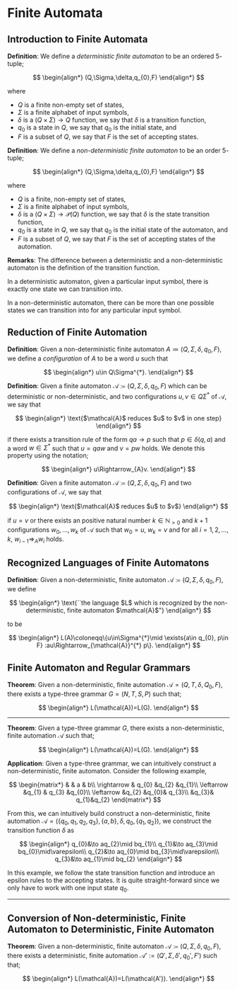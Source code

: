 # Finite Automata

## Introduction to Finite Automata

**Definition**: We define a *deterministic finite automaton* to be an ordered $5$-tuple;

$$
\begin{align*}
(Q,\Sigma,\delta,q_{0},F)
\end{align*}
$$

where 
- $Q$ is a finite non-empty set of states,
- $\Sigma$ is a finite alphabet of input symbols,
- $\delta$ is a $(Q\times\Sigma)\to Q$ function, we say that $\delta$ is a transition function,
- $q_{0}$ is a state in $Q$, we say that $q_{0}$ is the initial state, and 
- $F$ is a subset of $Q$, we say that $F$ is the set of accepting states.

**Definition**: We define a *non-deterministic finite automaton* to be an order $5$-tuple;

$$
\begin{align*}
(Q,\Sigma,\delta,q_{0},F)
\end{align*}
$$

where
- $Q$ is a finite, non-empty set of states,
- $\Sigma$ is a finite alphabet of input symbols,
- $\delta$ is a $(Q\times\Sigma)\to\mathcal{P}(Q)$ function, we say that $\delta$ is the state transition function,
- $q_{0}$ is a state in $Q$, we say that $q_{0}$ is the initial state of the automaton, and
- $F$ is a subset of $Q$, we say that $F$ is the set of accepting states of the automation.

**Remarks**: The difference between a deterministic and a non-deterministic automaton is the definition of the transition function. 

In a deterministic automaton, given a particular input symbol, there is exactly one state we can transition into.

In a non-deterministic automaton, there can be more than one possible states we can transition into for any particular input symbol.

## Reduction of Finite Automation

**Definition**: Given a non-deterministic finite automaton $A\coloneqq(Q,\Sigma,\delta,q_{0},F)$, we define a *configuration* of $A$ to be a word $u$ such that

$$
\begin{align*}
u\in Q\Sigma^{*}.
\end{align*}
$$

**Definition**: Given a finite automaton $\mathcal{A}\coloneqq(Q,\Sigma,\delta,q_{0},F)$ which can be deterministic or non-deterministic, and two configurations $u,v\in Q\Sigma^{*}$ of $\mathcal{A}$, we say that 

$$
\begin{align*}
\text{$\mathcal{A}$ reduces $u$ to $v$ in one step}
\end{align*}
$$

if there exists a transition rule of the form $qa\to p$ such that $p\in\delta(q,a)$ and a word $w\in\Sigma^{*}$ such that $u=qaw$ and $v=pw$ holds. We denote this property using the notation;

$$
\begin{align*}
u\Rightarrow_{A}v.
\end{align*}
$$

**Definition**: Given a finite automaton $\mathcal{A}\coloneqq(Q,\Sigma,\delta,q_{0},F)$ and two configurations of $\mathcal{A}$, we say that

$$
\begin{align*}
\text{$\mathcal{A}$ reduces $u$ to $v$}
\end{align*}
$$

if $u=v$ or there exists an positive natural number $k\in\mathbb{N}_{\gt0}$ and $k+1$ configurations $w_{0},\ldots,w_{k}$ of $\mathcal{A}$ such that $w_{0}=u$, $w_{k}=v$ and for all $i=1,2,\ldots, k$, $w_{i-1}\Rightarrow_{A}w_{i}$ holds.

## Recognized Languages of Finite Automatons

**Definition**: Given a non-deterministic, finite automaton $\mathcal{A}\coloneqq(Q,\Sigma,\delta,q_{0},F)$, we define

$$
\begin{align*}
\text{``the language $L$ which is recognized by the non-deterministic, finite automaton $\mathcal{A}$"}
\end{align*}
$$

to be

$$
\begin{align*}
L(A)\coloneqq\{u\in\Sigma^{*}\mid \exists{a\in q_{0}, p\in F} :au\Rightarrow_{\mathcal{A}}^{*} p\}.
\end{align*}
$$

## Finite Automaton and Regular Grammars

**Theorem**: Given a non-deterministic, finite automation $\mathcal{A}=(Q,T,\delta, Q_{0},F)$, there exists a type-three grammar $G=(N,T,S,P)$ such that;

$$
\begin{align*}
L(\mathcal{A})=L(G).
\end{align*}
$$


---

**Theorem**: Given a type-three grammar $G$, there exists a non-deterministic, finite automation $\mathcal{A}$ such that;

$$
\begin{align*}
L(\mathcal{A})=L(G).
\end{align*}
$$

**Application**: Given a type-three grammar, we can intuitively construct a non-deterministic, finite automaton. Consider the following example,

$$
\begin{matrix*}
& & a & b\\
\rightarrow & q_{0} &q_{2} &q_{1}\\
\leftarrow &q_{1} & q_{3} &q_{0}\\
\leftarrow &q_{2} &q_{0}& q_{3}\\
&q_{3}& q_{1}&q_{2}
\end{matrix*}
$$

From this, we can intuitively build construct a non-deterministic, finite automation $\mathcal{A}=(\{q_{0}, q_{1},q_{2},q_{3}\},\{a,b\},\delta, q_{0},\{q_{1},q_{2}\})$, we construct the transition function $\delta$ as

$$
\begin{align*}
q_{0}&\to aq_{2}\mid bq_{1}\\
q_{1}&\to aq_{3}\mid bq_{0}\mid\varepsilon\\
q_{2}&\to aq_{0}\mid bq_{3}\mid\varepsilon\\
q_{3}&\to aq_{1}\mid bq_{2}
\end{align*}
$$

In this example, we follow the state transition function and introduce an epsilon rules to the accepting states. It is quite straight-forward since we only have to work with one input state $q_{0}$.

---

## Conversion of Non-deterministic, Finite Automaton to Deterministic, Finite Automaton

**Theorem**: Given a non-deterministic, finite automaton $\mathcal{A}\coloneqq(Q,\Sigma,\delta, q_{0},F)$, there exists a deterministic, finite automation $\mathcal{A'}:=(Q',\Sigma,\delta',q_{0}',F')$ such that;

$$
\begin{align*}
L(\mathcal{A})=L(\mathcal{A'}).
\end{align*}
$$
